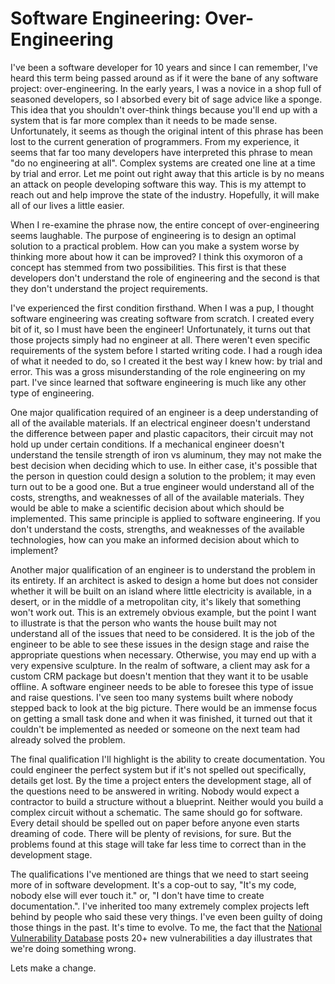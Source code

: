 # Software Engineering: Over-Engineering
I've been a software developer for 10 years and since I can remember, I've
heard this term being passed around as if it were the bane of any software
project: over-engineering. In the early years, I was a novice in a shop full
of seasoned developers, so I absorbed every bit of sage advice like a sponge.
This idea that you shouldn't over-think things because you'll end up with a
system that is far more complex than it needs to be made sense. Unfortunately,
it seems as though the original intent of this phrase has been lost to the
current generation of programmers. From my experience, it seems that far too
many developers have interpreted this phrase to mean "do no engineering at
all". Complex systems are created one line at a time by trial and error. Let
me point out right away that this article is by no means an attack on people
developing software this way. This is my attempt to reach out and help improve
the state of the industry. Hopefully, it will make all of our lives a little
easier.

When I re-examine the phrase now, the entire concept of over-engineering seems
laughable. The purpose of engineering is to design an optimal solution to a
practical problem. How can you make a system worse by thinking more about how
it can be improved? I think this oxymoron of a concept has stemmed from two
possibilities. This first is that these developers don't understand the role
of engineering and the second is that they don't understand the project
requirements.

I've experienced the first condition firsthand. When I was a pup, I thought
software engineering was creating software from scratch. I created every bit
of it, so I must have been the engineer! Unfortunately, it turns out that
those projects simply had no engineer at all. There weren't even specific
requirements of the system before I started writing code. I had a rough idea
of what it needed to do, so I created it the best way I knew how: by trial and
error. This was a gross misunderstanding of the role engineering on my part.
I've since learned that software engineering is much like any other type of
engineering.

One major qualification required of an engineer is a deep understanding of all
of the available materials. If an electrical engineer doesn't understand the
difference between paper and plastic capacitors, their circuit may not hold up
under certain conditions. If a mechanical engineer doesn't understand the
tensile strength of iron vs aluminum, they may not make the best decision when
deciding which to use. In either case, it's possible that the person in
question could design a solution to the problem; it may even turn out to be a
good one. But a true engineer would understand all of the costs, strengths,
and weaknesses of all of the available materials. They would be able to make a
scientific decision about which should be implemented. This same principle is
applied to software engineering. If you don't understand the costs, strengths,
and weaknesses of the available technologies, how can you make an informed
decision about which to implement?

Another major qualification of an engineer is to understand the problem in its
entirety. If an architect is asked to design a home but does not consider
whether it will be built on an island where little electricity is available,
in a desert, or in the middle of a metropolitan city, it's likely that
something won't work out. This is an extremely obvious example, but the point
I want to illustrate is that the person who wants the house built may not
understand all of the issues that need to be considered. It is the job of the
engineer to be able to see these issues in the design stage and raise the
appropriate questions when necessary. Otherwise, you may end up with a very
expensive sculpture. In the realm of software, a client may ask for a custom
CRM package but doesn't mention that they want it to be usable offline. A
software engineer needs to be able to foresee this type of issue and raise
questions. I've seen too many systems built where nobody stepped back to look
at the big picture. There would be an immense focus on getting a small task
done and when it was finished, it turned out that it couldn't be implemented
as needed or someone on the next team had already solved the problem.

The final qualification I'll highlight is the ability to create documentation.
You could engineer the perfect system but if it's not spelled out
specifically, details get lost. By the time a project enters the development
stage, all of the questions need to be answered in writing. Nobody would
expect a contractor to build a structure without a blueprint. Neither would
you build a complex circuit without a schematic. The same should go for
software. Every detail should be spelled out on paper before anyone even
starts dreaming of code. There will be plenty of revisions, for sure. But the
problems found at this stage will take far less time to correct than in the
development stage.

The qualifications I've mentioned are things that we need to start seeing more
of in software development. It's a cop-out to say, "It's my code, nobody else
will ever touch it." or, "I don't have time to create documentation.". I've
inherited too many extremely complex projects left behind by people who said
these very things. I've even been guilty of doing those things in the past.
It's time to evolve. To me, the fact that the [National Vulnerability
Database](http://web.nvd.nist.gov/view/vuln/search.seam?cid=2) posts 20+ new
vulnerabilities a day illustrates that we're doing something wrong.

Lets make a change.

